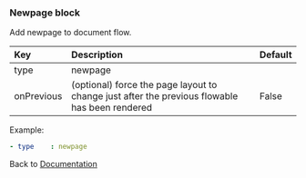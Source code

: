 

### <a name="manual"></a> Newpage block

Add newpage to document flow.

| Key       |      Description      | Default |
|:----------|:--------------------- |:---------|
| type      |  newpage              |
| onPrevious|  (optional) force the page layout to change just after the previous flowable has been rendered         | False |

Example:
```YAML
- type    : newpage
```

Back to [Documentation](../../../doc/block_types.md#top)
